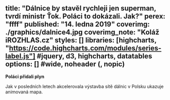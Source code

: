 ﻿title: "Dálnice by stavěl rychleji jen superman, tvrdí ministr Ťok. Poláci to dokázali. Jak?"
perex: "ffff"
published: "14. ledna 2019"
coverimg: ./graphics/dalnice4.jpg
coverimg_note: "Koláž iROZHLAS.cz"
styles: []
libraries: [highcharts, "https://code.highcharts.com/modules/series-label.js"] #jquery, d3, highcharts, datatables
options: [] #wide, noheader (, nopic)
---

<wide><div id="graf1"></div></wide>


<left>
	<strong>Poláci přidali plyn</strong>
	<p>
		Jak v posledních letech akcelerovala výstavba sítě dálnic v Polsku ukazuje animovaná mapa. 
	</p>
</left>

